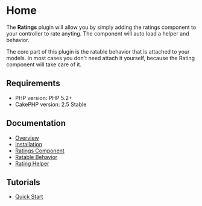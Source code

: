 Home
====

The **Ratings** plugin will allow you by simply adding the ratings component to your controller to rate anyting. The component will auto load a helper and behavior.

The core part of this plugin is the ratable behavior that is attached to your models. In most cases you don't need attach it yourself, because the Rating component will take care of it.

Requirements
------------

* PHP version: PHP 5.2+
* CakePHP version: 2.5 Stable

Documentation
-------------

* [Overview](Documentation/Overview.md)
* [Installation](Documentation/Installation.md)
* [Ratings Component](Documentation/Ratings-Component.md)
* [Ratable Behavior](Documentation/Ratable-Behavior.md)
* [Rating Helper](Documentation/Rating-Helper.md)

Tutorials
---------

* [Quick Start](Tutorials/Quick-Start.md)
